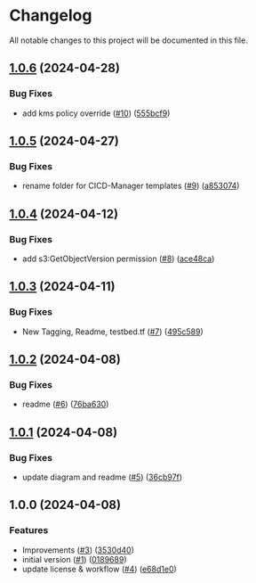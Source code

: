 # Changelog

All notable changes to this project will be documented in this file.

## [1.0.6](https://github.com/acai-consulting/terraform-aws-acf-org-cloudtrail/compare/1.0.5...1.0.6) (2024-04-28)


### Bug Fixes

* add kms policy override ([#10](https://github.com/acai-consulting/terraform-aws-acf-org-cloudtrail/issues/10)) ([555bcf9](https://github.com/acai-consulting/terraform-aws-acf-org-cloudtrail/commit/555bcf9bd842a7687ab4e6e39a22e0003ddc4aec))

## [1.0.5](https://github.com/acai-consulting/terraform-aws-acf-org-cloudtrail/compare/1.0.4...1.0.5) (2024-04-27)


### Bug Fixes

* rename folder for CICD-Manager templates ([#9](https://github.com/acai-consulting/terraform-aws-acf-org-cloudtrail/issues/9)) ([a853074](https://github.com/acai-consulting/terraform-aws-acf-org-cloudtrail/commit/a8530740b4b48d0764c2036a35349da101641b09))

## [1.0.4](https://github.com/acai-consulting/terraform-aws-acf-org-cloudtrail/compare/1.0.3...1.0.4) (2024-04-12)


### Bug Fixes

* add s3:GetObjectVersion permission ([#8](https://github.com/acai-consulting/terraform-aws-acf-org-cloudtrail/issues/8)) ([ace48ca](https://github.com/acai-consulting/terraform-aws-acf-org-cloudtrail/commit/ace48ca794d77f63d582a87439d6e105e99fe806))

## [1.0.3](https://github.com/acai-consulting/terraform-aws-acf-org-cloudtrail/compare/1.0.2...1.0.3) (2024-04-11)


### Bug Fixes

* New Tagging, Readme, testbed.tf ([#7](https://github.com/acai-consulting/terraform-aws-acf-org-cloudtrail/issues/7)) ([495c589](https://github.com/acai-consulting/terraform-aws-acf-org-cloudtrail/commit/495c589b6f247d06b97439823449f5bc2800f060))

## [1.0.2](https://github.com/acai-consulting/terraform-aws-acf-org-cloudtrail/compare/1.0.1...1.0.2) (2024-04-08)


### Bug Fixes

* readme ([#6](https://github.com/acai-consulting/terraform-aws-acf-org-cloudtrail/issues/6)) ([76ba630](https://github.com/acai-consulting/terraform-aws-acf-org-cloudtrail/commit/76ba6305c9abae2071902bedc7f862cd0a45dbd2))

## [1.0.1](https://github.com/acai-consulting/terraform-aws-acf-org-cloudtrail/compare/1.0.0...1.0.1) (2024-04-08)


### Bug Fixes

* update diagram and readme ([#5](https://github.com/acai-consulting/terraform-aws-acf-org-cloudtrail/issues/5)) ([36cb97f](https://github.com/acai-consulting/terraform-aws-acf-org-cloudtrail/commit/36cb97f162473dfce07c9f4d36de315f8c2afc5e))

## 1.0.0 (2024-04-08)


### Features

* Improvements ([#3](https://github.com/acai-consulting/terraform-aws-acf-org-cloudtrail/issues/3)) ([3530d40](https://github.com/acai-consulting/terraform-aws-acf-org-cloudtrail/commit/3530d40980076f46e0cdb371b330ca64fd6ae76d))
* initial version ([#1](https://github.com/acai-consulting/terraform-aws-acf-org-cloudtrail/issues/1)) ([0189689](https://github.com/acai-consulting/terraform-aws-acf-org-cloudtrail/commit/018968912c90e3db6f845f0b6d1b61e368b51690))
* update license & workflow ([#4](https://github.com/acai-consulting/terraform-aws-acf-org-cloudtrail/issues/4)) ([e68d1e0](https://github.com/acai-consulting/terraform-aws-acf-org-cloudtrail/commit/e68d1e01e913ff568bf13236e50e90f7aaf8f909))
